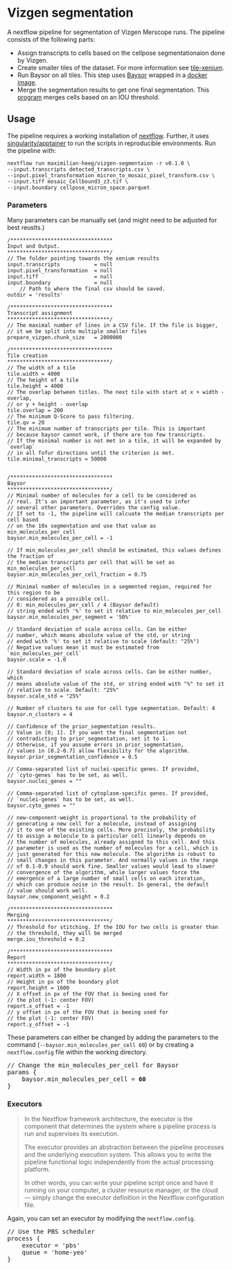 # Vizgen segmentation

A nextflow pipeline for segmentation of Vizgen Merscope runs. The pipeline consists of the following parts:

- Assign transcripts to cells based on the cellpose segmentationaion done by Vizgen.
- Create smaller tiles of the dataset. For more information see [tile-xenium](https://github.com/maximilian-heeg/tile-xenium).
- Run Baysor on all tiles. This step uses [Baysor](https://github.com/kharchenkolab/Baysor) wrapped in a [docker image](https://github.com/maximilian-heeg/baysor-container).
- Merge the segmentation results to get one final segmentation. This [program](https://github.com/maximilian-heeg/merge-baysor) merges cells based on an IOU threshold.



## Usage

The pipeline requires a working installation of [nextflow](https://www.nextflow.io/). Further, it uses [singularity/apptainer](https://apptainer.org/) to run the scripts in reproducible environments.
Run the pipeline with:

    nextflow run maximilian-heeg/vizgen-segmentaion -r v0.1.0 \
    --input.transcripts detected_transcripts.csv \
    --input.pixel_transformation micron_to_mosaic_pixel_transform.csv \
    --input.tiff mosaic_Cellbound3_z3.tif \
    --input.boundary cellpose_micron_space.parquet
### Parameters

Many parameters can be manually set (and might need to be adjusted for best reuslts.)

    /*********************************
    Input and Output. 
    *********************************/ 
    // The folder pointing towards the xenium results
    input.transcripts           = null
    input.pixel_transformation  = null
    input.tiff                  = null
    input.boundary              = null
        // Path to where the final csv should be saved.
    outdir = 'results'
    
    /*********************************
    Transcript assignment
    *********************************/
    // The maximal number of lines in a CSV file. If the file is bigger,
    // it we be split into multiple smaller files
    prepare_vizgen.chunk_size   = 2000000

    /*********************************
    Tile creation
    *********************************/
    // The width of a tile
    tile.width = 4000 
    // The height of a tile
    tile.height = 4000
    // The overlap between titles. The next tile with start at x + width - overlap,
    // or y + height - overlap
    tile.overlap = 200
    // The minimum Q-Score to pass filtering. 
    tile.qv = 20
    // The minimum number of transcripts per tile. This is important
    // because baysor cannot work, if there are too few transcripts.
    // If the minimal number is not met in a tile, it will be expanded by `overlap` 
    // in all fofur directions until the criterion is met.
    tile.minimal_transcripts = 50000


    /*********************************
    Baysor
    *********************************/
    // Minimal number of molecules for a cell to be considered as
    // real. It's an important parameter, as it's used to infer
    // several other parameters. Overrides the config value.
    // If set to -1, the pipeline will calcuate the median transcripts per cell based 
    // on the 10x segmentation and use that value as min_molecules_per_cell
    baysor.min_molecules_per_cell = -1

    // If min_molecules_per_cell should be estimated, this values defines the fraction of 
    // the median transcripts per cell that will be set as min_molecules_per_cell
    baysor.min_molecules_per_cell_fraction = 0.75

    // Minimal number of molecules in a segmented region, required for this region to be 
    // considered as a possible cell.
    // 0: min_molecules_per_cell / 4 (Baysor default)
    // string ended with '%' to set it relative to min_molecules_per_cell
    baysor.min_molecules_per_segment = '50%'

    // Standard deviation of scale across cells. Can be either
    // number, which means absolute value of the std, or string
    // ended with '%' to set it relative to scale (default: "25%")
    // Negative values mean it must be estimated from `min_molecules_per_cell`
    baysor.scale = -1.0

    // Standard deviation of scale across cells. Can be either number, which
    // means absolute value of the std, or string ended with "%" to set it 
    // relative to scale. Default: "25%"
    baysor.scale_std = "25%"

    // Number of clusters to use for cell type segmentation. Default: 4
    baysor.n_clusters = 4

    // Confidence of the prior_segmentation results.
    // Value in [0; 1]. If you want the final segmentation not
    // contradicting to prior_segmentation, set it to 1.
    // Otherwise, if you assume errors in prior_segmentation,
    // values in [0.2-0.7] allow flexibility for the algorithm.
    baysor.prior_segmentation_confidence = 0.5

    // Comma-separated list of nuclei-specific genes. If provided, 
    // `cyto-genes` has to be set, as well.
    baysor.nuclei_genes = ""
    
    // Comma-separated list of cytoplasm-specific genes. If provided,
    // `nuclei-genes` has to be set, as well.
    baysor.cyto_genes = ""

    // new-component-weight is proportional to the probability of 
    // generating a new cell for a molecule, instead of assigning 
    // it to one of the existing cells. More precisely, the probability 
    // to assign a molecule to a particular cell linearly depends on 
    // the number of molecules, already assigned to this cell. And this
    // parameter is used as the number of molecules for a cell, which is
    // just generated for this new molecule. The algorithm is robust to
    // small changes in this parameter. And normally values in the range
    // of 0.1-0.9 should work fine. Smaller values would lead to slower
    // convergence of the algorithm, while larger values force the 
    // emergence of a large number of small cells on each iteration, 
    // which can produce noise in the result. In general, the default 
    // value should work well.
    baysor.new_component_weight = 0.2

    /*********************************
    Merging
    *********************************/
    // Threshold for stitching. If the IOU for two cells is greater than 
    // the threshold, they will be merged
    merge.iou_threshold = 0.2

    /*********************************
    Report
    *********************************/
    // Width in px of the boundary plot
    report.width = 1800
    // Height in px of the boundary plot
    report.height = 1600
    // X offset in px of the FOV that is beeing used for 
    // the plot (-1: center FOV)
    report.x_offset = -1
    // y offset in px of the FOV that is beeing used for 
    // the plot (-1: center FOV)
    report.y_offset = -1


These parameters can either be changed by adding the parameters to the command (`--baysor.min_molecules_per_cell 60`) or by creating a `nextflow.config` file within the working directory.

<pre>
// Change the min_molecules_per_cell for Baysor
params {
    baysor.min_molecules_per_cell = <strong>60</strong>
}
</pre>

### Executors

> In the Nextflow framework architecture, the executor is the component that determines the system where a pipeline process is run and supervises its execution.
> 
> The executor provides an abstraction between the pipeline processes and the underlying execution system. This allows you to write the pipeline functional logic independently from the actual processing platform.
> 
> In other words, you can write your pipeline script once and have it running on your computer, a cluster resource manager, or the cloud — simply change the executor definition in the Nextflow configuration file.

Again, you can set an executor by modifying the `nextflow.config`.

<pre>
// Use the PBS scheduler
process {
    executor = 'pbs'
    queue = 'home-yeo'
}
</pre>